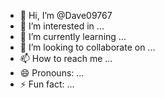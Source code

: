 - 👋 Hi, I’m @Dave09767
- 👀 I’m interested in ...
- 🌱 I’m currently learning ...
- 💞️ I’m looking to collaborate on ...
- 📫 How to reach me ...
- 😄 Pronouns: ...
- ⚡ Fun fact: ...

<!---
Dave09767/Dave09767 is a ✨ special ✨ repository because its `README.md` (this file) appears on your GitHub profile.
You can click the Preview link to take a look at your changes.
--->
